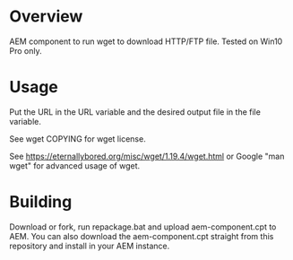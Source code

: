 # Overview #
AEM component to run wget to download HTTP/FTP file. Tested on Win10 Pro only.

# Usage #
Put the URL in the URL variable and the desired output file in the file variable.

See wget COPYING for wget license.

See https://eternallybored.org/misc/wget/1.19.4/wget.html or Google "man wget" for advanced usage of wget.

# Building #
Download or fork, run repackage.bat and upload aem-component.cpt to AEM. You can also download the aem-component.cpt straight from this repository and install in your AEM instance.